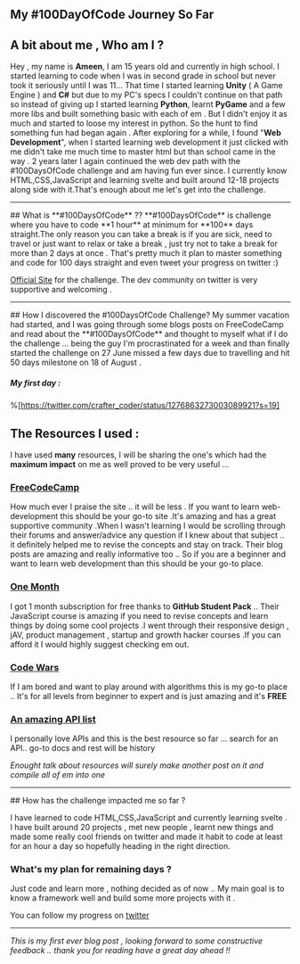 ## My #100DayOfCode Journey So Far

## A bit about me , Who am I ?
Hey , my name is **Ameen**, I am 15 years old and currently in high school. I started learning to code when I was in second grade in school but never took it seriously until I was 11... That time I started learning **Unity** ( A Game Engine ) and **C#** but due to my PC's specs I couldn't continue on that path so instead of giving up  I started learning **Python**, learnt **PyGame** and a few more libs and built something basic with each of em .
But I didn't enjoy it as much and started to loose my interest in python. So the hunt to find something fun had began again . After exploring for a while, I found "**Web Development**", when I started learning web development it just clicked with me didn't take me much time to master html but than school came in the way . 2 years later I again continued the web dev path with the #100DaysOfCode challenge and am having fun ever since.
I currently know HTML,CSS,JavaScript and learning svelte and built around 12-18 projects along side with it.That's enough about me let's get into the challenge.
<hr>
## What is **#100DaysOfCode** ??
**#100DaysOfCode** is challenge where you have to code **1 hour** at minimum for **100** days straight.The only reason you can take a break is if you are sick, need to travel or just want to relax or take a break , just try not to take a break for more than 2 days at once .
That's pretty much it plan  to master something and code for 100 days straight and even tweet your progress on twitter :)

[Official Site](https://www.100daysofcode.com/) for the challenge.
The dev community on twitter is very supportive and welcoming . 
<hr>
## How I discovered the #100DaysOfCode Challenge?
My summer vacation had started, and I was going through some blogs posts on FreeCodeCamp and read about the **#100DaysOfCode** and thought to myself what if I do the challenge ...  being the guy I'm procrastinated for a week and than finally started the challenge on 27 June missed a few days due to travelling and hit 50 days milestone on 18 of August .
 
##### My first day : 
%[https://twitter.com/crafter_coder/status/1276863273003089921?s=19]

## The Resources I used :

I have used **many** resources, I will be sharing the one's which had the **maximum impact** on me as well proved to be very useful ...


### [FreeCodeCamp](https://www.freecodecamp.org/learn) 

How much ever I praise the site .. it will be less . If you want to learn web-development this should be your go-to site .It's amazing and has a great supportive community .When I wasn't learning I would be scrolling through their forums and answer/advice any question if I knew about that subject .. it definitely helped me to revise the concepts and stay on track. Their blog posts are amazing and really informative too .. So if you are a beginner and want to learn web development than this should be your go-to place.

### [One Month](https://onemonth.com/)

I got 1 month subscription for free thanks to **GitHub Student Pack** .. Their JavaScript course is amazing if you need to revise concepts and learn things by doing some cool projects .I went through their responsive design , jAV, product management , startup and growth hacker courses .If you can afford it I would highly suggest checking em out.

### [Code Wars](https://www.codewars.com/)

If I am bored and want to play around with algorithms this is my go-to place .. It's for all levels from beginner to expert and is just amazing and it's **FREE**

### [An amazing API list](https://any-api.com/)

I personally love APIs and this is the best resource so far ... search for an API.. go-to docs and rest will be history 

*Enought talk about resources will surely make another post on it and compile all of em into one*

<hr>
## How has the challenge impacted me so far ?

I have learned to code HTML,CSS,JavaScript and currently learning svelte . I have built around 20 projects , met new people , learnt new things and made some really cool friends  on twitter and made it habit to code at least for an hour a day so hopefully heading in the right direction.

### What's my plan for remaining days ?

Just code and learn more , nothing decided as of now .. My main goal is to know a framework well and build some more projects with it .

You can follow my progress on [twitter](https://twitter.com/crafter_coder)

<hr>

*This is my first ever blog post , looking forward to some constructive feedback .. thank you for reading have a great day ahead !!*

